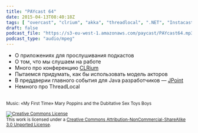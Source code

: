 ```yaml
---
title: "PAYcast 64"
date: 2015-04-13T08:40:18Z
tags: [ "overcast", "clrium", "akka", "threadlocal", ".NET", "Instacast", "PAYcast", "JPoint" ]
draft: false
podcast_file: "https://s3-eu-west-1.amazonaws.com/paycast/PAYcast64.mp3"
podcast_type: "audio/mpeg"
---
```

<ul>
<li>О приложениях для прослушивания подкастов</li>
<li>О том, что мы слушаем на работе</li>
<li>Много про конференцию <a href="http://clrium.ru/" target="_blank">CLRium</a></li>
<li>Пытаемся придумать, как бы использовать модель акторов</li>
<li>В преддверии главного события для Java разработчиков &#8212; <a href="http://javapoint.ru/" target="_blank">JPoint</a></li>
<li>Немного про ThreadLocal</li>
</ul>
<p><span id="more-812"></span><br />
<small>Music: &#171;My First Time&#187; Mary Poppins and the Dubitative Sex Toys Boys</small></p>
<p><small><a href="http://creativecommons.org/licenses/by-nc-sa/3.0/" rel="license"><img style="border-width: 0;" alt="Creative Commons License" src="http://i.creativecommons.org/l/by-nc-sa/3.0/80x15.png" /></a><br />
This work is licensed under a <a href="http://creativecommons.org/licenses/by-nc-sa/3.0/" rel="license">Creative Commons Attribution-NonCommercial-ShareAlike 3.0 Unported License</a>.</small></p>

     